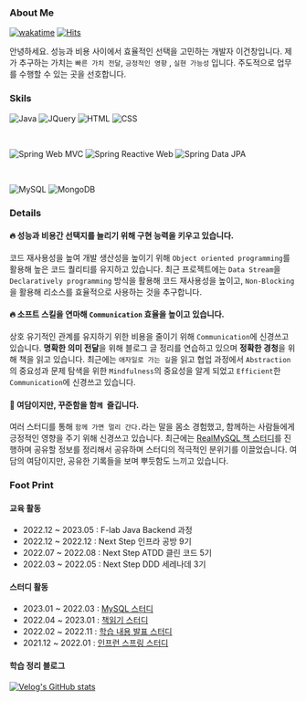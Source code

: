 
### About Me

[![wakatime](https://wakatime.com/badge/user/90b119ca-80b9-4368-a9d2-3404cc5dd55b.svg)](https://wakatime.com/@90b119ca-80b9-4368-a9d2-3404cc5dd55b)
[![Hits](https://hits.seeyoufarm.com/api/count/incr/badge.svg?url=https%3A%2F%2Fgithub.com%2FImaspear&count_bg=%239A9B9A&title_bg=%23555555&icon=&icon_color=%23E7E7E7&title=hits&edge_flat=false)](https://hits.seeyoufarm.com)

안녕하세요. 성능과 비용 사이에서 효율적인 선택을 고민하는 개발자 이건창입니다. 제가 추구하는 가치는 `빠른 가치 전달`, `긍정적인 영향` , `실현 가능성` 입니다. 주도적으로 업무를 수행할 수 있는 곳을 선호합니다.

### Skils

![Java](https://img.shields.io/badge/Java-ED8B00?style=for-the-badge&logo=openjdk&logoColor=white)
![JQuery](https://img.shields.io/badge/jQuery-0769AD?style=for-the-badge&logo=jquery&logoColor=white)
![HTML](https://img.shields.io/badge/HTML-239120?style=for-the-badge&logo=html5&logoColor=white)
![CSS](https://img.shields.io/badge/CSS-239120?&style=for-the-badge&logo=css3&logoColor=white)

<br>

![Spring Web MVC](https://img.shields.io/badge/Spring%20Web%20MVC-6DB33F?style=for-the-badge&logo=spring&logoColor=white)
![Spring Reactive Web](https://img.shields.io/badge/Spring%20Reactive%20Web-6DB33F?style=for-the-badge&logo=spring&logoColor=white)
![Spring Data JPA](https://img.shields.io/badge/Spring%20Data%20JPA-6DB33F?style=for-the-badge&logo=spring&logoColor=white)

<br>

![MySQL](https://img.shields.io/badge/MySQL-00000F?style=for-the-badge&logo=mysql&logoColor=white)
![MongoDB](https://img.shields.io/badge/MongoDB-4EA94B?style=for-the-badge&logo=mongodb&logoColor=white)

### Details

#### 🔥 성능과 비용간 선택지를 늘리기 위해 구현 능력을 키우고 있습니다.

코드 재사용성을 높여 개발 생산성을 높이기 위해 `Object oriented programming`를 활용해 높은 코드 퀄리티를 유지하고 있습니다. 최근 프로젝트에는 `Data Stream`을 `Declaratively programming` 방식을 활용해 코드 재사용성을 높이고, `Non-Blocking`을 활용해 리소스를 효율적으로 사용하는 것을 추구합니다.


#### 🔥 소프트 스킬을 연마해 `Communication` 효율을 높이고 있습니다.


상호 유기적인 관계를 유지하기 위한 비용을 줄이기 위해 `Communication`에 신경쓰고 있습니다. **명확한 의미 전달**을 위해 블로그 글 정리를 연습하고 있으며 **정확한 경청**을 위해 책을 읽고 있습니다. 최근에는  `애자일로 가는 길`을 읽고 협업 과정에서 `Abstraction`의 중요성과 문제 탐색을 위한 `Mindfulness`의 중요성을 알게 되었고 `Efficient`한 `Communication`에 신경쓰고 있습니다.


#### 🙏 여담이지만, 꾸준함을 함`께 `즐깁니다.


여러 스터디를 통해 `함께 가면 멀리 간다.`라는 말을 몸소 경험했고, 함께하는 사람들에게 긍정적인 영향을 주기 위해 신경쓰고 있습니다.  최근에는 [RealMySQL 책 스터디](https://www.craft.do/s/tLDOBpVJGDv8XM)를 진행하며 공유할 정보를 정리해서 공유하며 스터디의 적극적인 분위기를 이끌었습니다. 여담의 여담이지만, 공유한 기록들을 보며 뿌듯함도 느끼고 있습니다.



### Foot Print

#### 교육 활동

- 2022.12 ~ 2023.05 : F-lab Java Backend 과정
- 2022.12 ~ 2022.12 : Next Step 인프라 공방 9기
- 2022.07 ~ 2022.08 : Next Step ATDD 클린 코드 5기
- 2022.03 ~ 2022.05 : Next Step DDD 세레나데 3기

#### 스터디 활동

- 2023.01 ~ 2022.03 : [MySQL 스터디](https://www.craft.do/s/tLDOBpVJGDv8XM)
- 2022.04 ~ 2023.01 : [책읽기 스터디](https://github.com/Stacked-Book)
- 2022.02 ~ 2022.11 : [학습 내용 발표 스터디](https://github.com/Meet-Coder-Study/posting-review/pulls?q=is%3Apr+author%3Athis-is-spear+is%3Aclosed+)
- 2021.12 ~ 2022.01 : [인프런 스프링 스터디](https://www.craft.do/s/dxzyRZGaX0ayiB)

#### 학습 정리 블로그

[![Velog's GitHub stats](https://velog-readme-stats.vercel.app/api/list?name=this-is-spear)](https://velog.io/@this-is-spear) 

